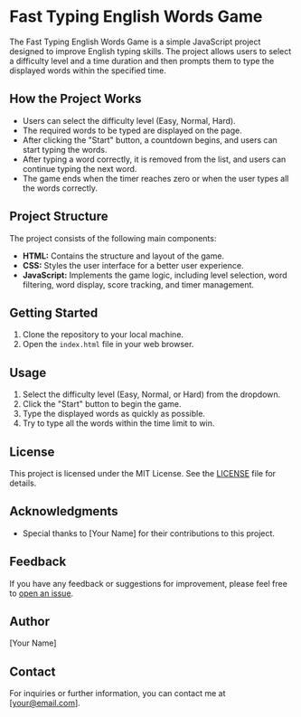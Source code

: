 # Fast Typing English Words Game

The Fast Typing English Words Game is a simple JavaScript project designed to improve English typing skills. The project allows users to select a difficulty level and a time duration and then prompts them to type the displayed words within the specified time.

## How the Project Works

- Users can select the difficulty level (Easy, Normal, Hard).
- The required words to be typed are displayed on the page.
- After clicking the "Start" button, a countdown begins, and users can start typing the words.
- After typing a word correctly, it is removed from the list, and users can continue typing the next word.
- The game ends when the timer reaches zero or when the user types all the words correctly.

## Project Structure

The project consists of the following main components:
- **HTML:** Contains the structure and layout of the game.
- **CSS:** Styles the user interface for a better user experience.
- **JavaScript:** Implements the game logic, including level selection, word filtering, word display, score tracking, and timer management.

## Getting Started

1. Clone the repository to your local machine.
2. Open the `index.html` file in your web browser.

## Usage

1. Select the difficulty level (Easy, Normal, or Hard) from the dropdown.
2. Click the "Start" button to begin the game.
3. Type the displayed words as quickly as possible.
4. Try to type all the words within the time limit to win.

## License

This project is licensed under the MIT License. See the [LICENSE](LICENSE) file for details.

## Acknowledgments

- Special thanks to [Your Name] for their contributions to this project.

## Feedback

If you have any feedback or suggestions for improvement, please feel free to [open an issue](https://github.com/yourusername/yourproject/issues).

## Author

[Your Name]

## Contact

For inquiries or further information, you can contact me at [your@email.com].

